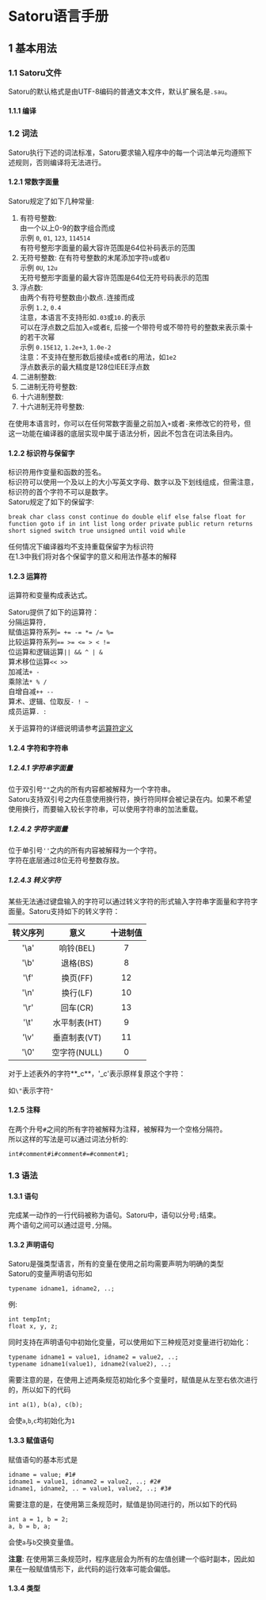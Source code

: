 # Satoru语言手册

## 1 基本用法

### 1.1 Satoru文件

Satoru的默认格式是由UTF-8编码的普通文本文件，默认扩展名是`.sau`。  

#### 1.1.1 编译

### 1.2 词法

Satoru执行下述的词法标准，Satoru要求输入程序中的每一个词法单元均遵照下述规则，否则编译将无法进行。  

#### 1.2.1 常数字面量

Satoru规定了如下几种常量:

1. 有符号整数:  
   由一个以上0-9的数字组合而成  
   示例 `0`, `01`, `123`, `114514`  
   有符号整形字面量的最大容许范围是64位补码表示的范围  
2. 无符号整数:
   在有符号整数的末尾添加字符`u`或者`U`  
   示例 `0U`, `12u`  
   无符号整形字面量的最大容许范围是64位无符号码表示的范围  
3. 浮点数:  
   由两个有符号整数由小数点`.`连接而成  
   示例 `1.2`, `0.4`  
   注意，本语言不支持形如`.03`或`10.`的表示  
   可以在浮点数之后加入`e`或者`E`, 后接一个带符号或不带符号的整数来表示乘十的若干次幂  
   示例 `0.15E12`, `1.2e+3`, `1.0e-2`  
   注意：不支持在整形数后接续`e`或者`E`的用法，如`1e2`  
   浮点数表示的最大精度是128位IEEE浮点数  
4. 二进制整数:
5. 二进制无符号整数:
6. 十六进制整数:
7. 十六进制无符号整数:

在使用本语言时，你可以在任何常数字面量之前加入`+`或者`-`来修改它的符号，但这一功能在编译器的底层实现中属于语法分析，因此不包含在词法条目内。

#### 1.2.2 标识符与保留字

标识符用作变量和函数的签名。  
标识符可以使用一个及以上的大小写英文字母、数字以及下划线组成，但需注意，标识符的首个字符不可以是数字。  
Satoru规定了如下的保留字:  
```
break char class const continue do double elif else false float for function goto if in int list long order private public return returns short signed switch true unsigned until void while
```
任何情况下编译器均不支持重载保留字为标识符  
在1.3中我们将对各个保留字的意义和用法作基本的解释  

#### 1.2.3 运算符

运算符和变量构成表达式。  

Satoru提供了如下的运算符：  
分隔运算符`,`  
赋值运算符系列`= += -= *= /= %=`  
比较运算符系列`== >= <= > < !=`  
位运算和逻辑运算`|| && ^ | &`  
算术移位运算`<< >>`  
加减法`+ -`  
乘除法`* % /`  
自增自减`++ --`  
算术、逻辑、位取反`- ! ~`  
成员运算`. :`  

关于运算符的详细说明请参考[运算符定义](Satoru_InoriComplier/Document/Lexical_Symbol.md)

#### 1.2.4 字符和字符串

##### 1.2.4.1 字符串字面量

位于双引号`""`之内的所有内容都被解释为一个字符串。  
Satoru支持双引号之内任意使用换行符，换行符同样会被记录在内。如果不希望使用换行，而要输入较长字符串，可以使用字符串的加法重载。  

##### 1.2.4.2 字符字面量

位于单引号`''`之内的所有内容被解释为一个字符。  
字符在底层通过8位无符号整数存放。  

##### 1.2.4.3 转义字符

某些无法通过键盘输入的字符可以通过转义字符的形式输入字符串字面量和字符字面量。Satoru支持如下的转义字符：  

| 转义序列 | 意义 | 十进制值 |
| :-----: | :-----: | :-----: |
| '\a' | 响铃(BEL) | 7 |
| '\b' | 退格(BS) | 8 |
| '\f' | 换页(FF) | 12 |
| '\n' | 换行(LF) | 10 |
| '\r' | 回车(CR) | 13 |
| '\t' | 水平制表(HT) | 9 |
| '\v' | 垂直制表(VT) | 11 |
| '\0' | 空字符(NULL) | 0 |

对于上述表外的字符**_c**，'\_c'表示原样复原这个字符：  

如`\"`表示字符`"`

#### 1.2.5 注释

在两个升号`#`之间的所有字符被解释为注释，被解释为一个空格分隔符。  
所以这样的写法是可以通过词法分析的: 

```
int#comment#i#comment#=#comment#1;
```

### 1.3 语法

#### 1.3.1 语句

完成某一动作的一行代码被称为语句。Satoru中，语句以分号`;`结束。  
两个语句之间可以通过逗号`,`分隔。  

#### 1.3.2 声明语句

Satoru是强类型语言，所有的变量在使用之前均需要声明为明确的类型  
Satoru的变量声明语句形如  
```
typename idname1, idname2, ..;
```
例:
```
int tempInt;
float x, y, z;
```
同时支持在声明语句中初始化变量，可以使用如下三种规范对变量进行初始化：
```
typename idname1 = value1, idname2 = value2, ..;
typename idname1(value1), idname2(value2), ..;
```
需要注意的是，在使用上述两条规范初始化多个变量时，赋值是从左至右依次进行的，所以如下的代码
```
int a(1), b(a), c(b);
```
会使`a`,`b`,`c`均初始化为`1`

#### 1.3.3 赋值语句

赋值语句的基本形式是
```
idname = value; #1#
idname1 = value1, idname2 = value2, ..; #2#
idname1, idname2, .. = value1, value2, ..; #3#
```
需要注意的是，在使用第三条规范时，赋值是协同进行的，所以如下的代码
```
int a = 1, b = 2;
a, b = b, a;
```
会使`a`与`b`交换变量值。  

**注意**: 在使用第三条规范时，程序底层会为所有的左值创建一个临时副本，因此如果在一般赋值情形下，此代码的运行效率可能会偏低。 

#### 1.3.4 类型